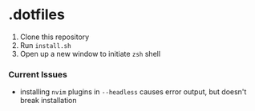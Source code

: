 # .dotfiles

1. Clone this repository
2. Run `install.sh`
3. Open up a new window to initiate `zsh` shell

### Current Issues

- installing `nvim` plugins in `--headless` causes error output, but doesn't break installation
